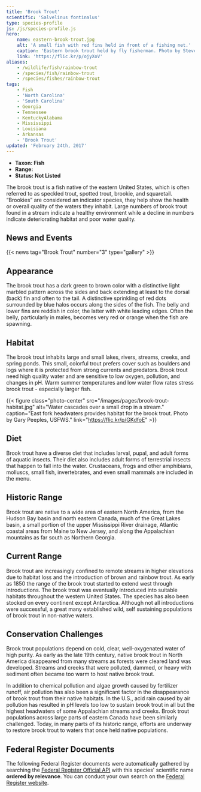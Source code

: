 ```yaml
---
title: 'Brook Trout'
scientific: 'Salvelinus fontinalus'
type: species-profile
js: /js/species-profile.js
hero:
    name: eastern-brook-trout.jpg
    alt: 'A small fish with red fins held in front of a fishing net.'
    caption: 'Eastern brook trout held by fly fisherman. Photo by Steve Droter, Chesapeake Bay Program <a href="https://creativecommons.org/licenses/by-nc/2.0/legalcode" target="_blank">CC BY-NC</a>.'
    link: 'https://flic.kr/p/ojyXoV'
aliases:
    - /wildlife/fish/rainbow-trout
    - /species/fish/rainbow-trout
    - /species/fishes/rainbow-trout
tags:
    - Fish
    - 'North Carolina'
    - 'South Carolina'
    - Georgia
    - Tennessee
    - KentuckyAlabama
    - Mississippi
    - Louisiana
    - Arkansas
    - 'Brook Trout'
updated: 'February 24th, 2017'
---
```


- **Taxon: Fish**
- **Range:**
- **Status: Not Listed**

The brook trout is a fish native of the eastern United States, which is often referred to as speckled trout, spotted trout, brookie, and squaretail. “Brookies” are considered an indicator species, they help show the health or overall quality of the waters they inhabit. Large numbers of brook trout found in a stream indicate a healthy environment while a decline in numbers indicate deteriorating habitat and poor water quality.

## News and Events
{{< news tag="Brook Trout" number="3" type="gallery" >}}

## Appearance

The brook trout has a dark green to brown color with a distinctive light marbled pattern across the sides and back extending at least to the dorsal (back) fin and often to the tail. A distinctive sprinkling of red dots surrounded by blue halos occurs along the sides of the fish. The belly and lower fins are reddish in color, the latter with white leading edges. Often the belly, particularly in males, becomes very red or orange when the fish are spawning.

## Habitat

The brook trout inhabits large and small lakes, rivers, streams, creeks, and spring ponds. This small, colorful trout prefers cover  such as boulders and logs where it is protected from strong currents and predators. Brook trout need high quality water and are sensitive to low oxygen, pollution, and changes in pH. Warm summer temperatures and low water flow rates stress brook trout - especially larger fish.

{{< figure class="photo-center" src="/images/pages/brook-trout-habitat.jpg" alt="Water cascades over a small drop in a stream." caption="East fork headwaters provides habitat for the brook trout. Photo by Gary Peeples, USFWS." link="https://flic.kr/p/GKdfoE" >}}

## Diet

Brook trout have a diverse diet that includes larval, pupal, and adult forms of aquatic insects. Their diet also includes adult forms of terrestrial insects that happen to fall into the water. Crustaceans, frogs and other amphibians, molluscs, small fish, invertebrates, and even small mammals are included in the menu.

## Historic Range

Brook trout are native to a wide area of eastern North America, from the Hudson Bay basin and north eastern Canada, much of the Great Lakes basin, a small portion of the upper Mississippi River drainage, Atlantic coastal areas from Maine to New Jersey, and along the Appalachian mountains as far south as Northern Georgia.

## Current Range

Brook trout are increasingly confined to remote streams in higher elevations due to habitat loss and the introduction of brown and rainbow trout. As early as 1850 the range of the brook trout started to extend west through introductions. The brook trout was eventually introduced into suitable habitats throughout the western United States. The species has also been stocked on every continent except Antarctica. Although not all introductions were successful, a great many established wild, self sustaining populations of brook trout in non-native waters.

## Conservation Challenges

Brook trout populations depend on cold, clear, well-oxygenated water of high purity. As early as the late 19th century, native brook trout in North America disappeared from many streams as forests were cleared land was developed. Streams and creeks that were polluted, dammed, or heavy with sediment often became too warm to host native brook trout.

In addition to chemical pollution and algae growth caused by fertilizer runoff, air pollution has also been a significant factor in the disappearance of brook trout from their native habitats. In the U.S., acid rain caused by air pollution has resulted in pH levels too low to sustain brook trout in all but the highest headwaters of some Appalachian streams and creeks. Brook trout populations across large parts of eastern Canada have been similarly challenged. Today, in many parts of its historic range, efforts are underway to restore brook trout to waters that once held native populations.

## Federal Register Documents

The following Federal Register documents were automatically gathered by searching the [Federal Register Official API](https://www.federalregister.gov/blog/learn/developers) with this species' scientific name **ordered by relevance**. You can conduct your own search on the [Federal Register website](https://www.federalregister.gov/articles/search).
